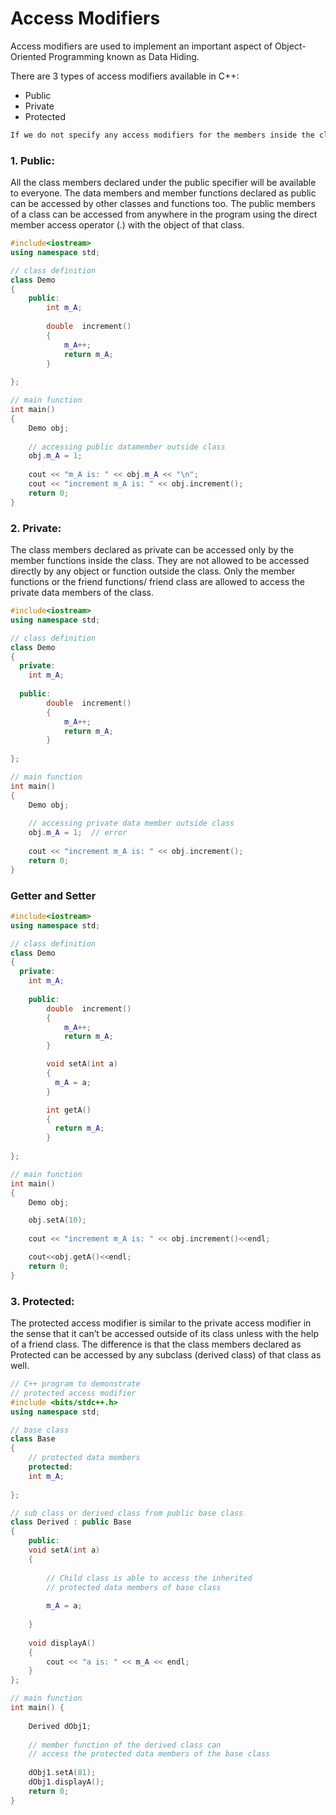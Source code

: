 # Access Modifiers

Access modifiers are used to implement an important aspect of Object-Oriented Programming known as Data Hiding. 

There are 3 types of access modifiers available in C++: 

- Public
- Private
- Protected

```txt
If we do not specify any access modifiers for the members inside the class, then by default the access modifier for the members will be Private.
```

### 1. Public:
All the class members declared under the public specifier will be available to everyone. The data members and member functions declared as public can be accessed by other classes and functions too. The public members of a class can be accessed from anywhere in the program using the direct member access operator (.) with the object of that class. 

```cpp
#include<iostream>
using namespace std;

// class definition
class Demo
{
    public: 
        int m_A;
        
        double  increment()
        {
            m_A++;
            return m_A;
        }
    
};

// main function
int main()
{
    Demo obj;
    
    // accessing public datamember outside class
    obj.m_A = 1;
    
    cout << "m_A is: " << obj.m_A << "\n";
    cout << "increment m_A is: " << obj.increment();
    return 0;
}
```


### 2. Private: 
The class members declared as private can be accessed only by the member functions inside the class. They are not allowed to be accessed directly by any object or function outside the class. Only the member functions or the friend functions/ friend class are allowed to access the private data members of the class. 

```cpp
#include<iostream>
using namespace std;

// class definition
class Demo
{
  private:
    int m_A;
  
  public: 
        double  increment()
        {
            m_A++;
            return m_A;
        }
    
};

// main function
int main()
{
    Demo obj;
    
    // accessing private data member outside class
    obj.m_A = 1;  // error
    
    cout << "increment m_A is: " << obj.increment();
    return 0;
}
```


### Getter and Setter

```cpp
#include<iostream>
using namespace std;

// class definition
class Demo
{
  private:
    int m_A;
        
    public: 
        double  increment()
        {
            m_A++;
            return m_A;
        }

        void setA(int a)
        {
          m_A = a;
        }

        int getA()
        {
          return m_A;
        }
    
};

// main function
int main()
{
    Demo obj;

    obj.setA(10);
    
    cout << "increment m_A is: " << obj.increment()<<endl;

    cout<<obj.getA()<<endl;
    return 0;
}
```


### 3. Protected: 
The protected access modifier is similar to the private access modifier in the sense that it can’t be accessed outside of its class unless with the help of a friend class. The difference is that the class members declared as Protected can be accessed by any subclass (derived class) of that class as well. 

```cpp
// C++ program to demonstrate
// protected access modifier
#include <bits/stdc++.h>
using namespace std;

// base class
class Base
{   
    // protected data members
    protected:
    int m_A;
   
};

// sub class or derived class from public base class
class Derived : public Base
{
    public:
    void setA(int a)
    {
        
        // Child class is able to access the inherited 
        // protected data members of base class
        
        m_A = a;
        
    }
    
    void displayA()
    {
        cout << "a is: " << m_A << endl;
    }
};

// main function
int main() {
    
    Derived dObj1;
    
    // member function of the derived class can
    // access the protected data members of the base class
    
    dObj1.setA(81);
    dObj1.displayA();
    return 0;
}

```